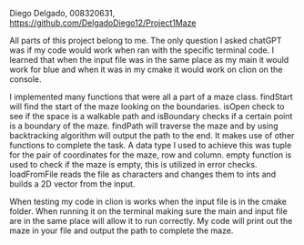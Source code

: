 Diego Delgado, 008320631, https://github.com/DelgadoDiego12/Project1Maze

All parts of this project belong to me. The only question I asked chatGPT was 
if my code would work when ran with the specific terminal code. I learned that
when the input file was in the same place as my main it would work for blue and
when it was in my cmake it would work on clion on the console. 

I implemented many functions that were all a part of a maze class. findStart will 
find the start of the maze looking on the boundaries. isOpen check to see if the 
space is a walkable path and isBoundary checks if a certain point is a boundary of 
the maze. findPath will traverse the maze and by using backtracking algorithm will
output the path to the end. It makes use of other functions to complete the task.
A data type I used to achieve this was tuple for the pair of coordinates for the maze,
row and column. empty function is used to check if the maze is empty, this is utilized in
error checks. loadFromFile reads the file as characters and changes them to ints and
builds a 2D vector from the input. 

When testing my code in clion is works when the input file is in the cmake folder. When
running it on the terminal making sure the main and input file are in the same place will
allow it to run correctly. My code will print out the maze in your file and output the path 
to complete the maze. 

